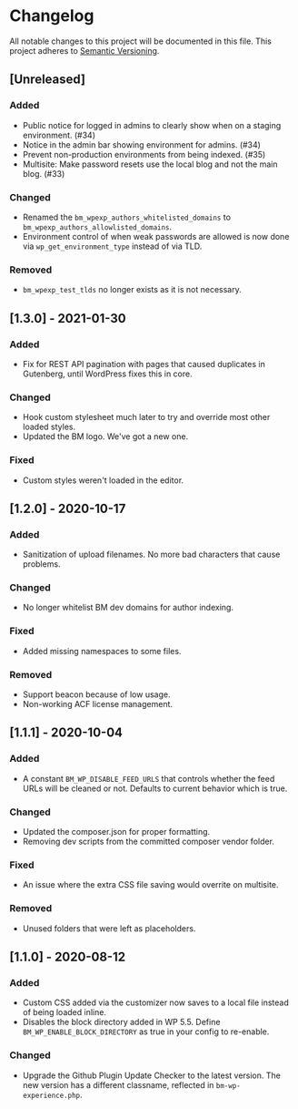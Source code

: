 # Changelog

All notable changes to this project will be documented in this file. This project adheres to [Semantic Versioning](https://semver.org/spec/v2.0.0.html).

## [Unreleased]

### Added
- Public notice for logged in admins to clearly show when on a staging environment. (#34)
- Notice in the admin bar showing environment for admins. (#34)
- Prevent non-production environments from being indexed. (#35)
- Multisite: Make password resets use the local blog and not the main blog. (#33)

### Changed
- Renamed the `bm_wpexp_authors_whitelisted_domains` to `bm_wpexp_authors_allowlisted_domains`.
- Environment control of when weak passwords are allowed is now done via `wp_get_environment_type` instead of via TLD.

### Removed
- `bm_wpexp_test_tlds` no longer exists as it is not necessary.

## [1.3.0] - 2021-01-30

### Added
- Fix for REST API pagination with pages that caused duplicates in Gutenberg, until WordPress fixes this in core.

### Changed
- Hook custom stylesheet much later to try and override most other loaded styles.
- Updated the BM logo. We've got a new one.

### Fixed
- Custom styles weren't loaded in the editor.

## [1.2.0] - 2020-10-17

### Added
- Sanitization of upload filenames. No more bad characters that cause problems.

### Changed
- No longer whitelist BM dev domains for author indexing.

### Fixed
- Added missing namespaces to some files.

### Removed
- Support beacon because of low usage.
- Non-working ACF license management.

## [1.1.1] - 2020-10-04

### Added
- A constant `BM_WP_DISABLE_FEED_URLS` that controls whether the feed URLs will be cleaned or not. Defaults to current behavior which is true.

### Changed
- Updated the composer.json for proper formatting.
- Removing dev scripts from the committed composer vendor folder.

### Fixed
- An issue where the extra CSS file saving would overrite on multisite.

### Removed
- Unused folders that were left as placeholders.

## [1.1.0] - 2020-08-12

### Added
- Custom CSS added via the customizer now saves to a local file instead of being loaded inline.
- Disables the block directory added in WP 5.5. Define `BM_WP_ENABLE_BLOCK_DIRECTORY` as true in your config to re-enable.

### Changed
- Upgrade the Github Plugin Update Checker to the latest version. The new version has a different classname, reflected in `bm-wp-experience.php`.
